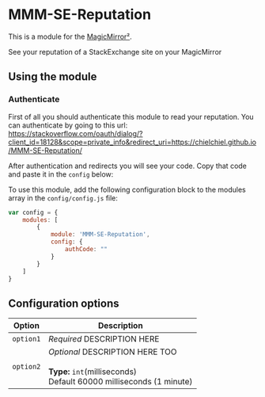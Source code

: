 # MMM-SE-Reputation

This is a module for the [MagicMirror²](https://github.com/MichMich/MagicMirror/).

See your reputation of a StackExchange site on your MagicMirror

## Using the module

### Authenticate
First of all you should authenticate this module to read your reputation.
You can authenticate by going to this url:
https://stackoverflow.com/oauth/dialog/?client_id=18128&scope=private_info&redirect_uri=https://chielchiel.github.io/MMM-SE-Reputation/

After authentication and redirects you will see your code. Copy that code and paste it in the `config` below:

To use this module, add the following configuration block to the modules array in the `config/config.js` file:
```js
var config = {
    modules: [
        {
            module: 'MMM-SE-Reputation',
            config: {
                authCode: ""
            }
        }
    ]
}
```

## Configuration options

| Option           | Description
|----------------- |-----------
| `option1`        | *Required* DESCRIPTION HERE
| `option2`        | *Optional* DESCRIPTION HERE TOO <br><br>**Type:** `int`(milliseconds) <br>Default 60000 milliseconds (1 minute)
